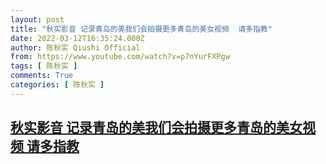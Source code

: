 ```yaml
---
layout: post
title: "秋实影音 记录青岛的美我们会拍摄更多青岛的美女视频  请多指教"
date: 2022-03-12T16:35:24.000Z
author: 陈秋实 Qiushi Official
from: https://www.youtube.com/watch?v=p7nYurFXPgw
tags: [ 陈秋实 ]
comments: True
categories: [ 陈秋实 ]
---
```

<!--1647102924000-->
[秋实影音 记录青岛的美我们会拍摄更多青岛的美女视频  请多指教](https://www.youtube.com/watch?v=p7nYurFXPgw)
------

<div>

</div>
